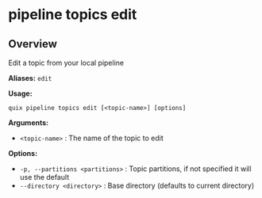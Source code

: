 # pipeline topics edit

## Overview

Edit a topic from your local pipeline

**Aliases:** `edit`

**Usage:**

```
quix pipeline topics edit [<topic-name>] [options]
```

**Arguments:**

- `<topic-name>` : The name of the topic to edit

**Options:**

- `-p, --partitions <partitions>` : Topic partitions, if not specified it will use the default
- `--directory <directory>` : Base directory (defaults to current directory)

